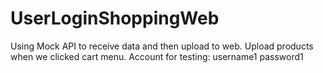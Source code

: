 # UserLoginShoppingWeb
Using Mock API to receive data and then upload to web. Upload products when we clicked cart menu. Account for testing: username1 password1
